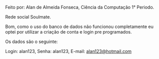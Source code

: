 Feito por: Alan de Almeida Fonseca, Ciência da Computação 1° Periodo.

Rede social Soulmate.

Bom, como o uso do banco de dados não funcionou completamente eu optei por utilizar a criação de conta e login pre programados.

Os dados são o seguinte:

Login: alan123, 
Senha: alan123,
E-mail: alan123@hotmail.com
